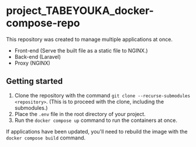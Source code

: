 # project_TABEYOUKA_docker-compose-repo

This repository was created to manage multiple applications at once.

- Front-end (Serve the built file as a static file to NGINX.)
- Back-end (Laravel)
- Proxy (NGINX)

## Getting started

1. Clone the repository with the command `git clone --recurse-submodules <repository>`. (This is to proceed with the clone, including the submodules.)
2. Place the `.env` file in the root directory of your project.
3. Run the `docker compose up` command to run the containers at once.

If applications have been updated, you'll need to rebuild the image with the `docker compose build` command.
